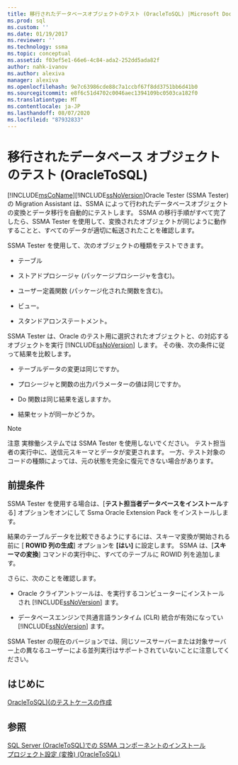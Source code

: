 ```yaml
---
title: 移行されたデータベースオブジェクトのテスト (OracleToSQL) |Microsoft Docs
ms.prod: sql
ms.custom: ''
ms.date: 01/19/2017
ms.reviewer: ''
ms.technology: ssma
ms.topic: conceptual
ms.assetid: f03ef5e1-66e6-4c84-ada2-252dd5ada82f
author: nahk-ivanov
ms.author: alexiva
manager: alexiva
ms.openlocfilehash: 9e7c63986cde88c7a1ccbf67f8dd3751bb6d41b0
ms.sourcegitcommit: e8f6c51d4702c0046aec1394109bc0503ca182f0
ms.translationtype: MT
ms.contentlocale: ja-JP
ms.lasthandoff: 08/07/2020
ms.locfileid: "87932833"
---
```

# <a name="testing-migrated-database-objects-oracletosql"></a>移行されたデータベース オブジェクトのテスト (OracleToSQL)
[!INCLUDE[msCoName](../../includes/msconame_md.md)][!INCLUDE[ssNoVersion](../../includes/ssnoversion-md.md)]Oracle Tester (SSMA Tester) の Migration Assistant は、SSMA によって行われたデータベースオブジェクトの変換とデータ移行を自動的にテストします。 SSMA の移行手順がすべて完了したら、SSMA Tester を使用して、変換されたオブジェクトが同じように動作することと、すべてのデータが適切に転送されたことを確認します。  
  
SSMA Tester を使用して、次のオブジェクトの種類をテストできます。  
  
-   テーブル  
  
-   ストアドプロシージャ (パッケージプロシージャを含む)。  
  
-   ユーザー定義関数 (パッケージ化された関数を含む)。  
  
-   ビュー。  
  
-   スタンドアロンステートメント。  
  
SSMA Tester は、Oracle のテスト用に選択されたオブジェクトと、の対応するオブジェクトを実行 [!INCLUDE[ssNoVersion](../../includes/ssnoversion-md.md)] します。 その後、次の条件に従って結果を比較します。  
  
-   テーブルデータの変更は同じですか。  
  
-   プロシージャと関数の出力パラメーターの値は同じですか。  
  
-   Do 関数は同じ結果を返しますか。  
  
-   結果セットが同一かどうか。  
  
> [!NOTE]  
> 注意 実稼働システムでは SSMA Tester を使用しないでください。 テスト担当者の実行中に、送信元スキーマとデータが変更されます。 一方、テスト対象のコードの種類によっては、元の状態を完全に復元できない場合があります。  
  
## <a name="prerequisites"></a>前提条件  
SSMA Tester を使用する場合は、[**テスト担当者データベースをインストール**する] オプションをオンにして Ssma Oracle Extension Pack をインストールします。  
  
結果のテーブルデータを比較できるようにするには、スキーマ変換が開始される前に [ **ROWID 列の生成**] オプションを **[はい]** に設定します。 SSMA は、[**スキーマの変換**] コマンドの実行中に、すべてのテーブルに ROWID 列を追加します。  
  
さらに、次のことを確認します。  
  
-   Oracle クライアントツールは、を実行するコンピューターにインストールされ [!INCLUDE[ssNoVersion](../../includes/ssnoversion-md.md)] ます。  
  
-   データベースエンジンで共通言語ランタイム (CLR) 統合が有効になってい [!INCLUDE[ssNoVersion](../../includes/ssnoversion-md.md)] ます。  
  
SSMA Tester の現在のバージョンでは、同じソースサーバーまたは対象サーバー上の異なるユーザーによる並列実行はサポートされていないことに注意してください。  
  
## <a name="getting-started"></a>はじめに  
[OracleToSQL&#41;&#40;のテストケースの作成](../../ssma/oracle/creating-test-cases-oracletosql.md)  
  
## <a name="see-also"></a>参照  
[SQL Server &#40;OracleToSQL&#41;での SSMA コンポーネントのインストール](../../ssma/oracle/installing-ssma-components-on-sql-server-oracletosql.md)  
[プロジェクト設定 &#40;変換&#41; &#40;OracleToSQL&#41;](../../ssma/oracle/project-settings-conversion-oracletosql.md)  
  
